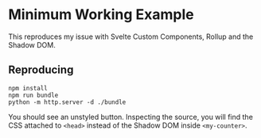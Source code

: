 # Minimum Working Example

This reproduces my issue with Svelte Custom Components, Rollup and the Shadow DOM.

## Reproducing

```
npm install
npm run bundle
python -m http.server -d ./bundle
```

You should see an unstyled button. Inspecting the source, you will find the CSS attached to `<head>` instead of the Shadow DOM inside `<my-counter>`.